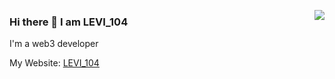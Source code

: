 <a href="https://www.levi104.com/" target="_blank"><img align="right" src="https://github-readme-stats.vercel.app/api?username=chen4903&show_icons=true&count_private=false&theme=vue-dark" /></a>

### Hi there 👋 I am LEVI_104

I'm a web3 developer

My Website: [LEVI_104](https://www.levi104.com/)
